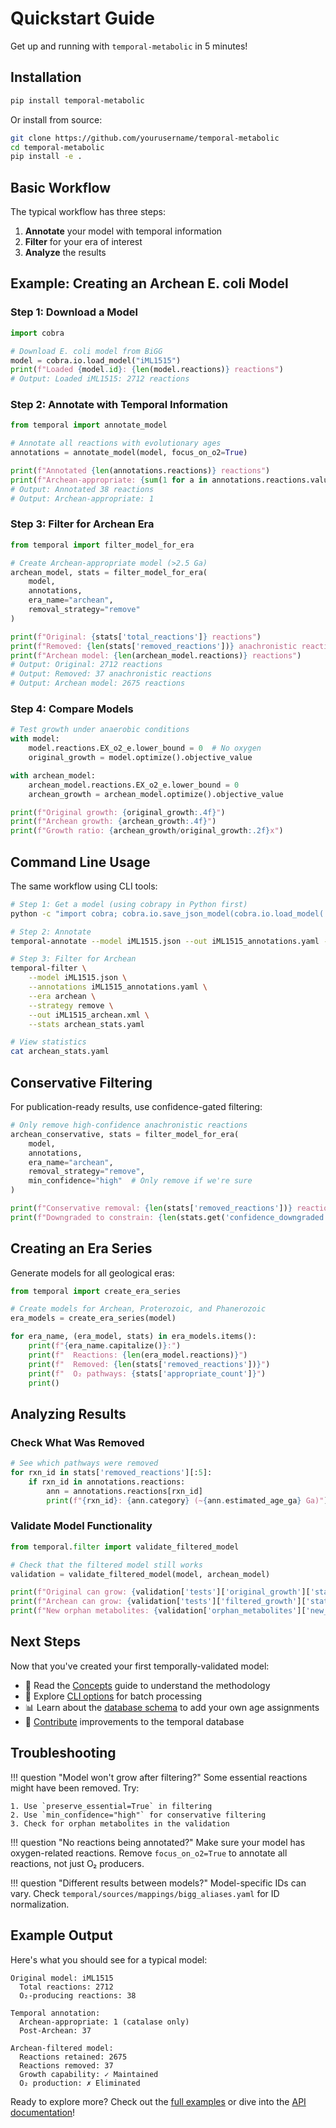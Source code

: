 # Quickstart Guide

Get up and running with `temporal-metabolic` in 5 minutes!

## Installation

```bash
pip install temporal-metabolic
```

Or install from source:
```bash
git clone https://github.com/yourusername/temporal-metabolic
cd temporal-metabolic
pip install -e .
```

## Basic Workflow

The typical workflow has three steps:

1. **Annotate** your model with temporal information
2. **Filter** for your era of interest
3. **Analyze** the results

## Example: Creating an Archean E. coli Model

### Step 1: Download a Model

```python
import cobra

# Download E. coli model from BiGG
model = cobra.io.load_model("iML1515")
print(f"Loaded {model.id}: {len(model.reactions)} reactions")
# Output: Loaded iML1515: 2712 reactions
```

### Step 2: Annotate with Temporal Information

```python
from temporal import annotate_model

# Annotate all reactions with evolutionary ages
annotations = annotate_model(model, focus_on_o2=True)

print(f"Annotated {len(annotations.reactions)} reactions")
print(f"Archean-appropriate: {sum(1 for a in annotations.reactions.values() if a.archean_appropriate)}")
# Output: Annotated 38 reactions
# Output: Archean-appropriate: 1
```

### Step 3: Filter for Archean Era

```python
from temporal import filter_model_for_era

# Create Archean-appropriate model (>2.5 Ga)
archean_model, stats = filter_model_for_era(
    model,
    annotations,
    era_name="archean",
    removal_strategy="remove"
)

print(f"Original: {stats['total_reactions']} reactions")
print(f"Removed: {len(stats['removed_reactions'])} anachronistic reactions")
print(f"Archean model: {len(archean_model.reactions)} reactions")
# Output: Original: 2712 reactions
# Output: Removed: 37 anachronistic reactions  
# Output: Archean model: 2675 reactions
```

### Step 4: Compare Models

```python
# Test growth under anaerobic conditions
with model:
    model.reactions.EX_o2_e.lower_bound = 0  # No oxygen
    original_growth = model.optimize().objective_value

with archean_model:
    archean_model.reactions.EX_o2_e.lower_bound = 0
    archean_growth = archean_model.optimize().objective_value

print(f"Original growth: {original_growth:.4f}")
print(f"Archean growth: {archean_growth:.4f}")
print(f"Growth ratio: {archean_growth/original_growth:.2f}x")
```

## Command Line Usage

The same workflow using CLI tools:

```bash
# Step 1: Get a model (using cobrapy in Python first)
python -c "import cobra; cobra.io.save_json_model(cobra.io.load_model('iML1515'), 'iML1515.json')"

# Step 2: Annotate
temporal-annotate --model iML1515.json --out iML1515_annotations.yaml --only-o2

# Step 3: Filter for Archean
temporal-filter \
    --model iML1515.json \
    --annotations iML1515_annotations.yaml \
    --era archean \
    --strategy remove \
    --out iML1515_archean.xml \
    --stats archean_stats.yaml

# View statistics
cat archean_stats.yaml
```

## Conservative Filtering

For publication-ready results, use confidence-gated filtering:

```python
# Only remove high-confidence anachronistic reactions
archean_conservative, stats = filter_model_for_era(
    model,
    annotations,
    era_name="archean",
    removal_strategy="remove",
    min_confidence="high"  # Only remove if we're sure
)

print(f"Conservative removal: {len(stats['removed_reactions'])} reactions")
print(f"Downgraded to constrain: {len(stats.get('confidence_downgraded', []))}")
```

## Creating an Era Series

Generate models for all geological eras:

```python
from temporal import create_era_series

# Create models for Archean, Proterozoic, and Phanerozoic
era_models = create_era_series(model)

for era_name, (era_model, stats) in era_models.items():
    print(f"{era_name.capitalize()}:")
    print(f"  Reactions: {len(era_model.reactions)}")
    print(f"  Removed: {len(stats['removed_reactions'])}")
    print(f"  O₂ pathways: {stats['appropriate_count']}")
    print()
```

## Analyzing Results

### Check What Was Removed

```python
# See which pathways were removed
for rxn_id in stats['removed_reactions'][:5]:
    if rxn_id in annotations.reactions:
        ann = annotations.reactions[rxn_id]
        print(f"{rxn_id}: {ann.category} (~{ann.estimated_age_ga} Ga)")
```

### Validate Model Functionality

```python
from temporal.filter import validate_filtered_model

# Check that the filtered model still works
validation = validate_filtered_model(model, archean_model)

print(f"Original can grow: {validation['tests']['original_growth']['status']}")
print(f"Archean can grow: {validation['tests']['filtered_growth']['status']}")
print(f"New orphan metabolites: {validation['orphan_metabolites']['new_orphans']}")
```

## Next Steps

Now that you've created your first temporally-validated model:

- 📖 Read the [Concepts](concepts.md) guide to understand the methodology
- 🔧 Explore [CLI options](cli.md) for batch processing
- 📊 Learn about the [database schema](database.md) to add your own age assignments
- 🤝 [Contribute](contributing.md) improvements to the temporal database

## Troubleshooting

!!! question "Model won't grow after filtering?"
    Some essential reactions might have been removed. Try:
    
    1. Use `preserve_essential=True` in filtering
    2. Use `min_confidence="high"` for conservative filtering
    3. Check for orphan metabolites in the validation

!!! question "No reactions being annotated?"
    Make sure your model has oxygen-related reactions. Remove `focus_on_o2=True` 
    to annotate all reactions, not just O₂ producers.

!!! question "Different results between models?"
    Model-specific IDs can vary. Check `temporal/sources/mappings/bigg_aliases.yaml` 
    for ID normalization.

## Example Output

Here's what you should see for a typical model:

```
Original model: iML1515
  Total reactions: 2712
  O₂-producing reactions: 38
  
Temporal annotation:
  Archean-appropriate: 1 (catalase only)
  Post-Archean: 37
  
Archean-filtered model:
  Reactions retained: 2675
  Reactions removed: 37
  Growth capability: ✓ Maintained
  O₂ production: ✗ Eliminated
```

Ready to explore more? Check out the [full examples](examples.md) or dive into the [API documentation](api.md)!